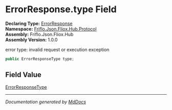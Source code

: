 ﻿<!--  
  <auto-generated>   
    The contents of this file were generated by a tool.  
    Changes to this file may be list if the file is regenerated  
  </auto-generated>   
-->

# ErrorResponse.type Field

**Declaring Type:** [ErrorResponse](../index.md)  
**Namespace:** [Friflo.Json.Fliox.Hub.Protocol](../../index.md)  
**Assembly:** Friflo.Json.Fliox.Hub  
**Assembly Version:** 1.0.0

error type: invalid request or execution exception

```csharp
public ErrorResponseType type;
```

## Field Value

[ErrorResponseType](../../ErrorResponseType/index.md)

___

*Documentation generated by [MdDocs](https://github.com/ap0llo/mddocs)*
